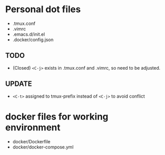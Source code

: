 # Personal dot files
- .tmux.conf
- .vimrc
- .emacs.d/init.el
- .docker/config.json


## TODO
- (Closed) `<C-j>` exists in .tmux.conf and .vimrc, so need to be adjusted.


## UPDATE
- `<C-t>` assigned to tmux-prefix instead of `<C-j>` to avoid conflict


# docker files for working environment
- docker/Dockerfile
- docker/docker-compose.yml


